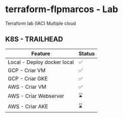 # terraform-flpmarcos - Lab
Terraform lab (IAC) Multiple cloud


## K8S -  TRAILHEAD

| Feature  | Status |
| ------------- | ------------- |
| Local  - Deploy docker local | ✅  |
| GCP - Criar VM   | ✅  |
| GCP - Criar GKE | ✅  |
| AWS - Criar VM | ✅ |
| AWS - Criar Webserver | ⌛ |
| AWS - Criar AKE  | ⌛  |
